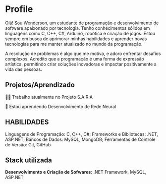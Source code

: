 
# Profile

Olá! Sou Wenderson, um estudante de programação e desenvolvimento de software apaixonado por tecnologia. Tenho conhecimentos sólidos em linguagens como C, C++, C#, Arduino, robótica e criação de jogos. Estou sempre em busca de aprimorar minhas habilidades e aprender novas tecnologias para me manter atualizado no mundo da programação.

A resolução de problemas é algo que me motiva, e adoro enfrentar desafios complexos. Acredito que a programação é uma forma de expressão artística, permitindo criar soluções inovadoras e impactar positivamente a vida das pessoas.


## Projetos/Aprendizado
👩‍💻 Trabalho atualmente no Projeto S.A.R.A

🧠 Estou aprendendo Desenvolvimento de Rede Neural




## HABILIDADES

Linguagens de Programação: C, C++, C#;
Frameworks e Bibliotecas: .NET, ASP.NET;
Bancos de Dados: MySQL, MongoDB;
Ferramentas de Controle de Versão: Git, GitHub


## Stack utilizada



**Desenvolvimento e Criação de Sofwares:** .NET Framework, MySQL, ASP.NET

